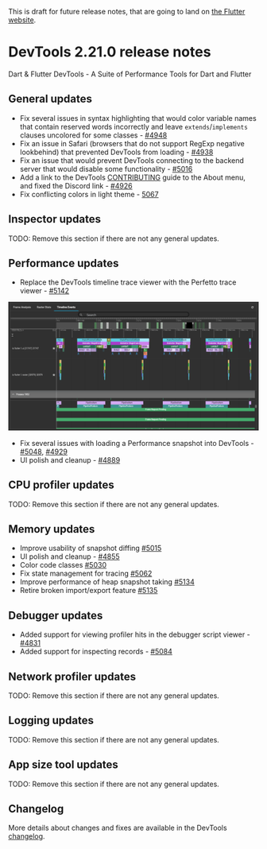 This is draft for future release notes, that are going to land on
[the Flutter website](https://docs.flutter.dev/development/tools/devtools/release-notes).

# DevTools 2.21.0 release notes

Dart & Flutter DevTools - A Suite of Performance Tools for Dart and Flutter

## General updates

* Fix several issues in syntax highlighting that would color variable names that contain reserved words incorrectly and leave `extends`/`implements` clauses uncolored for some classes - [#4948](https://github.com/flutter/devtools/pull/4948)
* Fix an issue in Safari (browsers that do not support RegExp negative lookbehind) that prevented DevTools from loading - [#4938](https://github.com/flutter/devtools/pull/4938)
* Fix an issue that would prevent DevTools connecting to the backend server that would disable some functionality - [#5016](https://github.com/flutter/devtools/pull/5016)
* Add a link to the DevTools [CONTRIBUTING](https://github.com/flutter/devtools/blob/master/CONTRIBUTING.md) guide to the About menu, and fixed the Discord link - [#4926](https://github.com/flutter/devtools/pull/4926)
* Fix conflicting colors in light theme - [5067](https://github.com/flutter/devtools/pull/5067)

## Inspector updates
TODO: Remove this section if there are not any general updates.

## Performance updates

* Replace the DevTools timeline trace viewer with the Perfetto trace viewer - [#5142](https://github.com/flutter/devtools/pull/5142)

![perfetto trace viewer](images/image1.png "perfetto_trace_viewer")

* Fix several issues with loading a Performance snapshot into DevTools - [#5048](https://github.com/flutter/devtools/pull/5048), [#4929](https://github.com/flutter/devtools/pull/4929)
* UI polish and cleanup - [#4889](https://github.com/flutter/devtools/pull/4889)

## CPU profiler updates
TODO: Remove this section if there are not any general updates.

## Memory updates

* Improve usability of snapshot diffing [#5015](https://github.com/flutter/devtools/pull/5015)
* UI polish and cleanup - [#4855](https://github.com/flutter/devtools/pull/4855)
* Color code classes [#5030](https://github.com/flutter/devtools/pull/5030)
* Fix state management for tracing [#5062](https://github.com/flutter/devtools/pull/5062)
* Improve performance of heap snapshot taking [#5134](https://github.com/flutter/devtools/pull/5134)
* Retire broken import/export feature [#5135](https://github.com/flutter/devtools/pull/5135)

## Debugger updates

* Added support for viewing profiler hits in the debugger script viewer - [#4831](https://github.com/flutter/devtools/pull/4831)
* Added support for inspecting records - [#5084](https://github.com/flutter/devtools/pull/5084)

## Network profiler updates
TODO: Remove this section if there are not any general updates.

## Logging updates
TODO: Remove this section if there are not any general updates.

## App size tool updates
TODO: Remove this section if there are not any general updates.

## Changelog
More details about changes and fixes are available in the DevTools
[changelog](https://github.com/flutter/devtools/blob/master/CHANGELOG.md).
